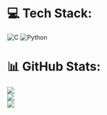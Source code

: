 
# 💻 Tech Stack:
![C](https://img.shields.io/badge/c-%2300599C.svg?style=for-the-badge&logo=c&logoColor=white) ![Python](https://img.shields.io/badge/python-3670A0?style=for-the-badge&logo=python&logoColor=ffdd54)
# 📊 GitHub Stats:
![](https://github-readme-stats.vercel.app/api?username=sh4dow-sk&theme=apprentice&hide_border=false&include_all_commits=true&count_private=false)<br/>
![](https://nirzak-streak-stats.vercel.app/?user=sh4dow-sk&theme=apprentice&hide_border=false)<br/>
![](https://github-readme-stats.vercel.app/api/top-langs/?username=sh4dow-sk&theme=apprentice&hide_border=false&include_all_commits=true&count_private=false&layout=compact)
